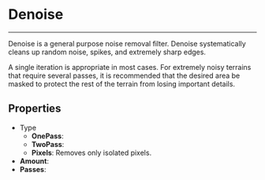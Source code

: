 # Denoise

***

Denoise is a general purpose noise removal filter. Denoise systematically cleans up random noise, spikes, and extremely sharp edges.

A single iteration is appropriate in most cases. For extremely noisy terrains that require several passes, it is recommended that the desired area be masked to protect the rest of the terrain from losing important details.

## Properties

* Type
  * **OnePass**:&#x20;
  * **TwoPass**:
  * **Pixels**: Removes only isolated pixels.
* **Amount**:
* **Passes**:
